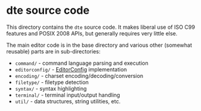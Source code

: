 dte source code
===============

This directory contains the `dte` source code. It makes liberal use
of ISO C99 features and POSIX 2008 APIs, but generally requires very
little else.

The main editor code is in the base directory and various other
(somewhat reusable) parts are in sub-directories:

* `command/` - command language parsing and execution
* `editorconfig/` - [EditorConfig] implementation
* `encoding/` - charset encoding/decoding/conversion
* `filetype/` - filetype detection
* `syntax/` - syntax highlighting
* `terminal/` - terminal input/output handling
* `util/` - data structures, string utilities, etc.


[EditorConfig]: https://editorconfig.org/
